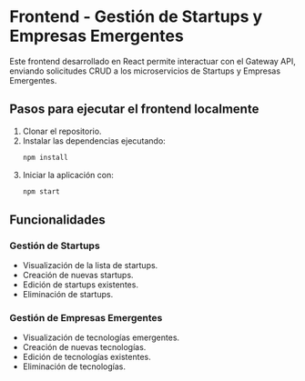 # Frontend - Gestión de Startups y Empresas Emergentes

Este frontend desarrollado en React permite interactuar con el Gateway API, enviando solicitudes CRUD a los microservicios de Startups y Empresas Emergentes.

## Pasos para ejecutar el frontend localmente

1. Clonar el repositorio.
2. Instalar las dependencias ejecutando:
   ```sh
   npm install
   ```
3. Iniciar la aplicación con:
   ```sh
   npm start
   ```

## Funcionalidades

### Gestión de Startups
- Visualización de la lista de startups.
- Creación de nuevas startups.
- Edición de startups existentes.
- Eliminación de startups.

### Gestión de Empresas Emergentes
- Visualización de tecnologías emergentes.
- Creación de nuevas tecnologías.
- Edición de tecnologías existentes.
- Eliminación de tecnologías.


